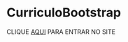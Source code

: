 # CurriculoBootstrap
CLIQUE [AQUI](https://gsampaiowz.github.io/CurriculoBootstrap/) PARA ENTRAR NO SITE

